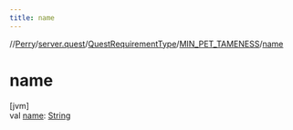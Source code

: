 ```yaml
---
title: name
---
```

//[Perry](../../../../index.html)/[server.quest](../../index.html)/[QuestRequirementType](../index.html)/[MIN_PET_TAMENESS](index.html)/[name](name.html)



# name



[jvm]\
val [name](name.html): [String](https://kotlinlang.org/api/latest/jvm/stdlib/kotlin/-string/index.html)




